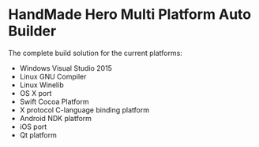 <NOT FINISHED> HandMade Hero Multi Platform Auto Builder
=========================================
<NOT FINISHED> The complete build solution for the current platforms:

* Windows Visual Studio 2015
* Linux GNU Compiler
* Linux Winelib
* OS X port
* Swift Cocoa Platform
* X protocol C-language binding platform
* Android NDK platform
* iOS port
* Qt platform